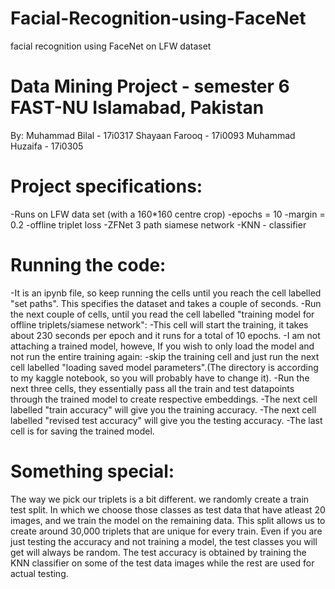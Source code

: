 # Facial-Recognition-using-FaceNet
facial recognition using FaceNet on LFW dataset

# Data Mining Project - semester 6 FAST-NU Islamabad, Pakistan
By:
Muhammad Bilal - 17i0317
Shayaan Farooq - 17i0093
Muhammad Huzaifa - 17i0305

# Project specifications:
-Runs on LFW data set (with a 160*160 centre crop)
-epochs = 10
-margin = 0.2
-offline triplet loss
-ZFNet 3 path siamese network
-KNN - classifier

# Running the code:
-It is an ipynb file, so keep running the cells until you reach the cell labelled "set paths". This specifies the dataset and takes a couple of seconds.
-Run the next couple of cells, until you read the cell labelled "training model for offline triplets/siamese network":
	-This cell will start the training, it takes about 230 seconds per epoch and it runs for a total of 10 epochs.
-I am  not attaching a trained model, howeve, If you wish to only load the model and not run the entire training again:
	-skip the training cell and just run the next cell labelled "loading saved model parameters".(The directory is according to my kaggle notebook,
	 so you will probably have to change it).
-Run the next three cells, they essentially pass all the train and test datapoints through the trained model to create respective embeddings.
-The next cell labelled "train accuracy" will give you the training accuracy.
-The next cell labelled "revised test accuracy" will give you the testing accuracy.
-The last cell is for saving the trained model.

# Something special:
The way we pick our triplets is a bit different. we randomly create a train test split. In which we choose those classes as test data that have atleast 20 images,
and we train the model on the remaining data. This split allows us to create around 30,000 triplets that are unique for every train. Even if you are just 
testing the accuracy and not training a model, the test classes you will get will always be random. The test accuracy is obtained by training the KNN classifier 
on some of the test data images while the rest are used for actual testing.



